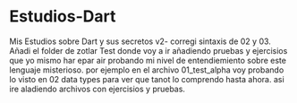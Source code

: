 # Estudios-Dart
Mis Estudios sobre Dart y sus secretos
v2- corregi sintaxis de 02 y 03.
    Añadi el folder de zotlar Test donde voy a ir añadiendo pruebas y ejercisios que yo mismo har epar air probando mi nivel de entendiemiento sobre este lenguaje misterioso.
    por ejemplo en el archivo 01_test_alpha voy probando lo visto en 02 data types para ver que tanot lo comprendo hasta ahora. asi ire aladiendo archivos con ejercisios y pruebas.
    